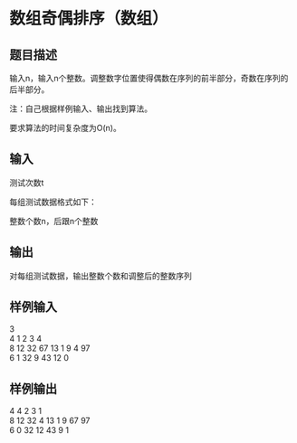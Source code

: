  # 数组奇偶排序（数组）  
  
 ## 题目描述  
 输入n，输入n个整数。调整数字位置使得偶数在序列的前半部分，奇数在序列的后半部分。  
   
 注：自己根据样例输入、输出找到算法。  
   
 要求算法的时间复杂度为O(n)。  
   
 ## 输入  
 测试次数t  
   
 每组测试数据格式如下：  
   
 整数个数n，后跟n个整数  
   
 ## 输出  
 对每组测试数据，输出整数个数和调整后的整数序列  
   
 ## 样例输入  
3  
4 1 2 3 4  
8 12 32 67 13 1 9 4 97  
6 1 32 9 43 12 0  
 ## 样例输出  
 4 4 2 3 1  
 8 12 32 4 13 1 9 67 97  
 6 0 32 12 43 9 1  
   
  
